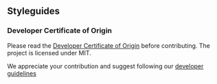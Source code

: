## Styleguides

### Developer Certificate of Origin

Please read the [Developer Certificate of Origin](./dco.md) before contributing.
The project is licensed under MIT.

We appreciate your contribution and suggest following our [developer guidelines](https://mpm.cb-geo.com/#/code/developer)